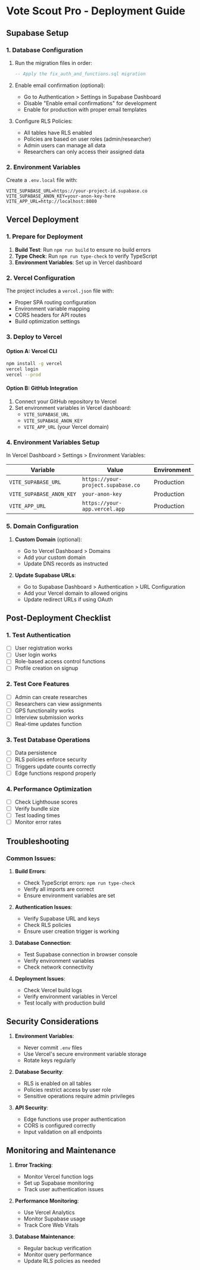 # Vote Scout Pro - Deployment Guide

## Supabase Setup

### 1. Database Configuration

1. Run the migration files in order:
   ```sql
   -- Apply the fix_auth_and_functions.sql migration
   ```

2. Enable email confirmation (optional):
   - Go to Authentication > Settings in Supabase Dashboard
   - Disable "Enable email confirmations" for development
   - Enable for production with proper email templates

3. Configure RLS Policies:
   - All tables have RLS enabled
   - Policies are based on user roles (admin/researcher)
   - Admin users can manage all data
   - Researchers can only access their assigned data

### 2. Environment Variables

Create a `.env.local` file with:
```env
VITE_SUPABASE_URL=https://your-project-id.supabase.co
VITE_SUPABASE_ANON_KEY=your-anon-key-here
VITE_APP_URL=http://localhost:8080
```

## Vercel Deployment

### 1. Prepare for Deployment

1. **Build Test**: Run `npm run build` to ensure no build errors
2. **Type Check**: Run `npm run type-check` to verify TypeScript
3. **Environment Variables**: Set up in Vercel dashboard

### 2. Vercel Configuration

The project includes a `vercel.json` file with:
- Proper SPA routing configuration
- Environment variable mapping
- CORS headers for API routes
- Build optimization settings

### 3. Deploy to Vercel

#### Option A: Vercel CLI
```bash
npm install -g vercel
vercel login
vercel --prod
```

#### Option B: GitHub Integration
1. Connect your GitHub repository to Vercel
2. Set environment variables in Vercel dashboard:
   - `VITE_SUPABASE_URL`
   - `VITE_SUPABASE_ANON_KEY`
   - `VITE_APP_URL` (your Vercel domain)

### 4. Environment Variables Setup

In Vercel Dashboard > Settings > Environment Variables:

| Variable | Value | Environment |
|----------|-------|-------------|
| `VITE_SUPABASE_URL` | `https://your-project.supabase.co` | Production |
| `VITE_SUPABASE_ANON_KEY` | `your-anon-key` | Production |
| `VITE_APP_URL` | `https://your-app.vercel.app` | Production |

### 5. Domain Configuration

1. **Custom Domain** (optional):
   - Go to Vercel Dashboard > Domains
   - Add your custom domain
   - Update DNS records as instructed

2. **Update Supabase URLs**:
   - Go to Supabase Dashboard > Authentication > URL Configuration
   - Add your Vercel domain to allowed origins
   - Update redirect URLs if using OAuth

## Post-Deployment Checklist

### 1. Test Authentication
- [ ] User registration works
- [ ] User login works
- [ ] Role-based access control functions
- [ ] Profile creation on signup

### 2. Test Core Features
- [ ] Admin can create researches
- [ ] Researchers can view assignments
- [ ] GPS functionality works
- [ ] Interview submission works
- [ ] Real-time updates function

### 3. Test Database Operations
- [ ] Data persistence
- [ ] RLS policies enforce security
- [ ] Triggers update counts correctly
- [ ] Edge functions respond properly

### 4. Performance Optimization
- [ ] Check Lighthouse scores
- [ ] Verify bundle size
- [ ] Test loading times
- [ ] Monitor error rates

## Troubleshooting

### Common Issues:

1. **Build Errors**:
   - Check TypeScript errors: `npm run type-check`
   - Verify all imports are correct
   - Ensure environment variables are set

2. **Authentication Issues**:
   - Verify Supabase URL and keys
   - Check RLS policies
   - Ensure user creation trigger is working

3. **Database Connection**:
   - Test Supabase connection in browser console
   - Verify environment variables
   - Check network connectivity

4. **Deployment Issues**:
   - Check Vercel build logs
   - Verify environment variables in Vercel
   - Test locally with production build

## Security Considerations

1. **Environment Variables**:
   - Never commit `.env` files
   - Use Vercel's secure environment variable storage
   - Rotate keys regularly

2. **Database Security**:
   - RLS is enabled on all tables
   - Policies restrict access by user role
   - Sensitive operations require admin privileges

3. **API Security**:
   - Edge functions use proper authentication
   - CORS is configured correctly
   - Input validation on all endpoints

## Monitoring and Maintenance

1. **Error Tracking**:
   - Monitor Vercel function logs
   - Set up Supabase monitoring
   - Track user authentication issues

2. **Performance Monitoring**:
   - Use Vercel Analytics
   - Monitor Supabase usage
   - Track Core Web Vitals

3. **Database Maintenance**:
   - Regular backup verification
   - Monitor query performance
   - Update RLS policies as needed